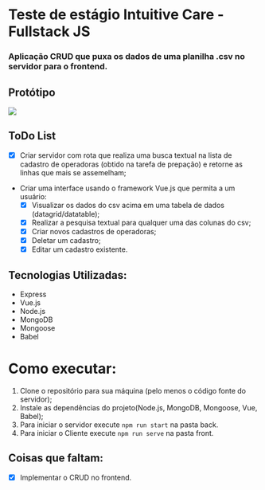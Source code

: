 # Teste de estágio Intuitive Care - Fullstack JS

### Aplicação CRUD que puxa os dados de uma planilha .csv no servidor para o frontend.


## Protótipo

![](https://raw.githubusercontent.com/dgsouzav/intuitive-care-teste/main/Prot%C3%B3tipo%20Front%20IC%20(Copy)frontIC.png)

## ToDo List
  - [x] Criar servidor com rota que realiza uma busca textual na lista de cadastro de operadoras (obtido na tarefa de prepação) e retorne as linhas que mais se assemelham;
  - Criar uma interface usando o framework Vue.js que permita a um usuário:
    - [x] Visualizar os dados do csv acima em uma tabela de dados (datagrid/datatable);
    - [x] Realizar a pesquisa textual para qualquer uma das colunas do csv;
    - [x] Criar novos cadastros de operadoras;
    - [x] Deletar um cadastro;
    - [x] Editar um cadastro existente.

 ## Tecnologias Utilizadas:
  - Express
  - Vue.js
  - Node.js
  - MongoDB
  - Mongoose
  - Babel


# Como executar:

1. Clone o repositório para sua máquina (pelo menos o código fonte do servidor);
2. Instale as dependências do projeto(Node.js, MongoDB, Mongoose, Vue, Babel);
3. Para iniciar o servidor execute `npm run start` na pasta back.
4. Para iniciar o Cliente  execute `npm run serve` na pasta front.

## Coisas que faltam:

  - [X] Implementar o CRUD no frontend.